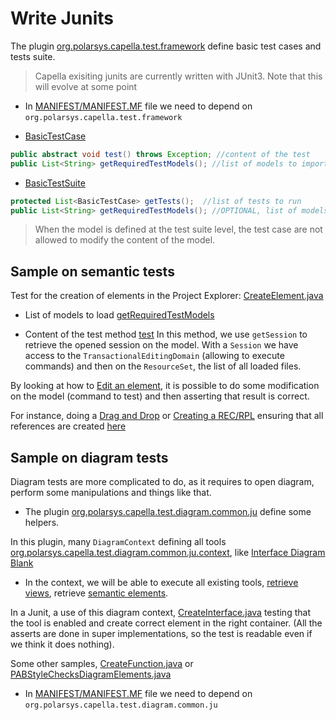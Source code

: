# Write Junits

The plugin [org.polarsys.capella.test.framework](https://github.com/eclipse/capella/tree/91bc87ffa88a17ac5058e1d0d7f546e4ff5fc448/tests/plugins/org.polarsys.capella.test.framework) define basic test cases and tests suite.

> Capella exisiting junits are currently written with JUnit3. Note that this will evolve at some point

* In [MANIFEST/MANIFEST.MF](https://github.com/eclipse/capella/blob/91bc87ffa88a17ac5058e1d0d7f546e4ff5fc448/tests/plugins/org.polarsys.capella.test.navigator.ju/META-INF/MANIFEST.MF#L9) file we need to depend on `org.polarsys.capella.test.framework`

- [BasicTestCase](https://github.com/eclipse/capella/blob/master/tests/plugins/org.polarsys.capella.test.framework/src/org/polarsys/capella/test/framework/api/BasicTestCase.java)

```java
public abstract void test() throws Exception; //content of the test
public List<String> getRequiredTestModels(); //list of models to import before the test
```

- [BasicTestSuite](https://github.com/eclipse/capella/blob/master/tests/plugins/org.polarsys.capella.test.framework/src/org/polarsys/capella/test/framework/api/BasicTestSuite.java)

```java
protected List<BasicTestCase> getTests();  //list of tests to run
public List<String> getRequiredTestModels(); //OPTIONAL, list of models to import before the testsuite
```

> When the model is defined at the test suite level, the test case are not allowed to modify the content of the model.


## Sample on semantic tests

Test for the creation of elements in the Project Explorer: [CreateElement.java](https://github.com/eclipse/capella/blob/91bc87ffa88a17ac5058e1d0d7f546e4ff5fc448/tests/plugins/org.polarsys.capella.test.navigator.ju/src/org/polarsys/capella/test/navigator/ju/CreateElement.java)

* List of models to load [getRequiredTestModels](https://github.com/eclipse/capella/blob/91bc87ffa88a17ac5058e1d0d7f546e4ff5fc448/tests/plugins/org.polarsys.capella.test.navigator.ju/src/org/polarsys/capella/test/navigator/ju/CreateElement.java#L54)

* Content of the test method [test](https://github.com/eclipse/capella/blob/91bc87ffa88a17ac5058e1d0d7f546e4ff5fc448/tests/plugins/org.polarsys.capella.test.navigator.ju/src/org/polarsys/capella/test/navigator/ju/CreateElement.java#L72)
In this method, we use `getSession` to retrieve the opened session on the model. With a `Session` we have access to the `TransactionalEditingDomain` (allowing to execute commands) and then on the `ResourceSet`, the list of all loaded files.

By looking at how to [Edit an element](https://github.com/eclipse/capella/wiki/Edit#edit-an-element), it is possible to do some modification on the model (command to test) and then asserting that result is correct.

For instance, doing a [Drag and Drop](https://github.com/eclipse/capella/blob/91bc87ffa88a17ac5058e1d0d7f546e4ff5fc448/tests/plugins/org.polarsys.capella.test.model.ju/src/org/polarsys/capella/test/model/ju/dnd/DnDComponentAndPart.java) 
or [Creating a REC/RPL](https://github.com/eclipse/capella/blob/91bc87ffa88a17ac5058e1d0d7f546e4ff5fc448/tests/plugins/org.polarsys.capella.test.recrpl.ju/src/org/polarsys/capella/test/recrpl/ju/testcases/CreateRPL_SimpleCase.java) ensuring that all references are created [here](https://github.com/eclipse/capella/blob/91bc87ffa88a17ac5058e1d0d7f546e4ff5fc448/tests/plugins/org.polarsys.capella.test.recrpl.ju/src/org/polarsys/capella/test/recrpl/ju/RecRplTestCase.java#L156)



## Sample on diagram tests

Diagram tests are more complicated to do, as it requires to open diagram, perform some manipulations and things like that.

* The plugin [org.polarsys.capella.test.diagram.common.ju](https://github.com/eclipse/capella/tree/91bc87ffa88a17ac5058e1d0d7f546e4ff5fc448/tests/plugins/org.polarsys.capella.test.diagram.common.ju) define some helpers.

In this plugin, many `DiagramContext` defining all tools 
[org.polarsys.capella.test.diagram.common.ju.context](https://github.com/eclipse/capella/tree/91bc87ffa88a17ac5058e1d0d7f546e4ff5fc448/tests/plugins/org.polarsys.capella.test.diagram.common.ju/src/org/polarsys/capella/test/diagram/common/ju/context), like [Interface Diagram Blank](https://github.com/eclipse/capella/blob/91bc87ffa88a17ac5058e1d0d7f546e4ff5fc448/tests/plugins/org.polarsys.capella.test.diagram.common.ju/src/org/polarsys/capella/test/diagram/common/ju/context/IDBDiagram.java)

* In the context, we will be able to execute all existing tools, [retrieve views](https://github.com/eclipse/capella/blob/91bc87ffa88a17ac5058e1d0d7f546e4ff5fc448/tests/plugins/org.polarsys.capella.test.diagram.common.ju/src/org/polarsys/capella/test/diagram/common/ju/context/DiagramContext.java#L166), retrieve [semantic elements](https://github.com/eclipse/capella/blob/91bc87ffa88a17ac5058e1d0d7f546e4ff5fc448/tests/plugins/org.polarsys.capella.test.diagram.common.ju/src/org/polarsys/capella/test/diagram/common/ju/context/DiagramContext.java#L125). 


In a Junit, a use of this diagram context, [CreateInterface.java](https://github.com/eclipse/capella/blob/91bc87ffa88a17ac5058e1d0d7f546e4ff5fc448/tests/plugins/org.polarsys.capella.test.diagram.tools.ju/src/org/polarsys/capella/test/diagram/tools/ju/idb/CreateInterface.java) testing that the tool is enabled and create correct element in the right container. (All the asserts are done in super implementations, so the test is readable even if we think it does nothing).

Some other samples, [CreateFunction.java](https://github.com/eclipse/capella/blob/master/tests/plugins/org.polarsys.capella.test.diagram.tools.ju/src/org/polarsys/capella/test/diagram/tools/ju/xab/CreateFunction.java)
or [PABStyleChecksDiagramElements.java](https://github.com/eclipse/capella/blob/master/tests/plugins/org.polarsys.capella.test.diagram.misc.ju/src/org/polarsys/capella/test/diagram/misc/ju/testcases/PABStyleChecksDiagramElements.java)

* In [MANIFEST/MANIFEST.MF](https://github.com/eclipse/capella/blob/91bc87ffa88a17ac5058e1d0d7f546e4ff5fc448/tests/plugins/org.polarsys.capella.test.diagram.tools.ju/META-INF/MANIFEST.MF#L9) file we need to depend on `org.polarsys.capella.test.diagram.common.ju`


